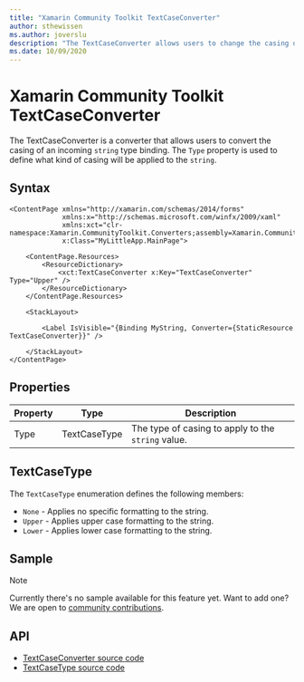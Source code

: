 ```yaml
---
title: "Xamarin Community Toolkit TextCaseConverter"
author: sthewissen
ms.author: joverslu
description: "The TextCaseConverter allows users to change the casing of a string value."
ms.date: 10/09/2020
---
```


# Xamarin Community Toolkit TextCaseConverter

The TextCaseConverter is a converter that allows users to convert the casing of an incoming `string` type binding. The `Type` property is used to define what kind of casing will be applied to the `string`.

## Syntax

```xaml
<ContentPage xmlns="http://xamarin.com/schemas/2014/forms"
             xmlns:x="http://schemas.microsoft.com/winfx/2009/xaml"
             xmlns:xct="clr-namespace:Xamarin.CommunityToolkit.Converters;assembly=Xamarin.CommunityToolkit"
             x:Class="MyLittleApp.MainPage">

    <ContentPage.Resources>
        <ResourceDictionary>
            <xct:TextCaseConverter x:Key="TextCaseConverter" Type="Upper" />
        </ResourceDictionary>
    </ContentPage.Resources>

    <StackLayout>

        <Label IsVisible="{Binding MyString, Converter={StaticResource TextCaseConverter}}" />

    </StackLayout>
</ContentPage>
```

## Properties

|Property  |Type  |Description  |
|---------|---------|---------|
| Type | TextCaseType | The type of casing to apply to the `string` value. |

## TextCaseType

The `TextCaseType` enumeration defines the following members:

- `None` - Applies no specific formatting to the string.
- `Upper` - Applies upper case formatting to the string.
- `Lower` - Applies lower case formatting to the string.

## Sample

> [!NOTE]
> Currently there's no sample available for this feature yet. Want to add one? We are open to [community contributions](https://github.com/xamarin/XamarinCommunityToolkit).

<!-- [TextCaseConverter sample page Source](https://github.com/xamarin/XamarinCommunityToolkit)

You can see this in action in the [Xamarin Community Toolkit Sample App](https://github.com/xamarin/XamarinCommunityToolkit). -->

## API

- [TextCaseConverter source code](https://github.com/xamarin/XamarinCommunityToolkit/blob/main/XamarinCommunityToolkit/Converters/TextCaseConverter.shared.cs)
- [TextCaseType source code](https://github.com/xamarin/XamarinCommunityToolkit/blob/main/XamarinCommunityToolkit/Converters/TextCaseType.shared.cs)
